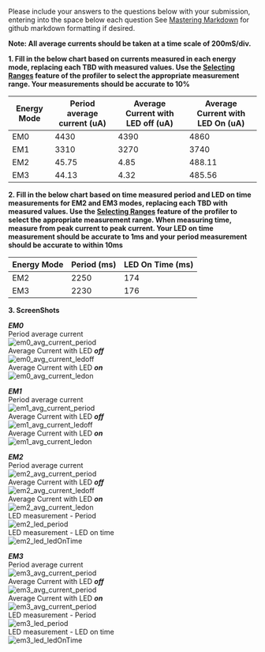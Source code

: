 Please include your answers to the questions below with your submission, entering into the space below each question
See [Mastering Markdown](https://guides.github.com/features/mastering-markdown/) for github markdown formatting if desired.

**Note: All average currents should be taken at a time scale of 200mS/div.**

**1. Fill in the below chart based on currents measured in each energy mode, replacing each TBD with measured values.  Use the [Selecting Ranges](https://www.silabs.com/documents/public/user-guides/ug343-multinode-energy-profiler.pdf) feature of the profiler to select the appropriate measurement range.  Your measurements should be accurate to 10%**

Energy Mode | Period average current (uA) | Average Current with LED off (uA) | Average Current with LED On (uA)
------------| ----------------------------|-----------------------------------|-------------------------
EM0         |           4430              |           4390                    |         4860
EM1         |           3310              |           3270                    |         3740
EM2         |           45.75             |           4.85                    |         488.11
EM3         |           44.13             |           4.32                    |         485.56

**2. Fill in the below chart based on time measured period and LED on time measurements for EM2 and EM3 modes, replacing each TBD with measured values.  Use the [Selecting Ranges](https://www.silabs.com/documents/public/user-guides/ug343-multinode-energy-profiler.pdf) feature of the profiler to select the appropriate measurement range.  When measuring time, measure from peak current to peak current.  Your LED on time measurement should be accurate to 1ms and your period measurement should be accurate to within 10ms**

Energy Mode | Period (ms)| LED On Time (ms) |
------------| -----------|-------------------
EM2         |   2250     |        174
EM3         |   2230     |        176


**3. ScreenShots**  

***EM0***  
Period average current    
![em0_avg_current_period][em0_avg_current_period]  
Average Current with LED ***off***  
![em0_avg_current_ledoff][em0_avg_current_ledoff]  
Average Current with LED ***on***  
![em0_avg_current_ledon][em0_avg_current_ledon]  

***EM1***  
Period average current    
![em1_avg_current_period][em1_avg_current_period]  
Average Current with LED ***off***  
![em1_avg_current_ledoff][em1_avg_current_ledoff]  
Average Current with LED ***on***  
![em1_avg_current_ledon][em1_avg_current_ledon]  

***EM2***  
Period average current  
![em2_avg_current_period][em2_avg_current_period]  
Average Current with LED ***off***  
![em2_avg_current_ledoff][em2_avg_current_ledoff]  
Average Current with LED ***on***  
![em2_avg_current_ledon][em2_avg_current_ledon]   
LED measurement - Period   
![em2_led_period][em2_led_period]  
LED measurement - LED on time   
![em2_led_ledOnTime][em2_led_ledOnTime]  

***EM3***  
Period average current    
![em3_avg_current_period][em3_avg_current_period]  
Average Current with LED ***off***  
![em3_avg_current_period][em3_avg_current_ledoff]   
Average Current with LED ***on***  
![em3_avg_current_period][em3_avg_current_ledon]   
LED measurement - Period   
![em3_led_period][em3_led_period]  
LED measurement - LED on time   
![em3_led_ledOnTime][em3_led_ledOnTime]  

[em0_avg_current_period]: https://github.com/CU-ECEN-5823/managing-energy-modes-MohitRane8/blob/master/screenshots/assignment-2/EM0/em0_avg_current_period.JPG "em0_avg_current_period"
[em0_avg_current_ledoff]: https://github.com/CU-ECEN-5823/managing-energy-modes-MohitRane8/blob/master/screenshots/assignment-2/EM0/em0_avg_current_ledoff.JPG "em0_avg_current_ledoff"
[em0_avg_current_ledon]: https://github.com/CU-ECEN-5823/managing-energy-modes-MohitRane8/blob/master/screenshots/assignment-2/EM0/em0_avg_current_ledon.JPG "em0_avg_current_ledon"

[em1_avg_current_period]: https://github.com/CU-ECEN-5823/managing-energy-modes-MohitRane8/blob/master/screenshots/assignment-2/EM1/em1_avg_current_period.JPG "em1_avg_current_period"
[em1_avg_current_ledoff]: https://github.com/CU-ECEN-5823/managing-energy-modes-MohitRane8/blob/master/screenshots/assignment-2/EM1/em1_avg_current_ledoff.JPG "em1_avg_current_ledoff"
[em1_avg_current_ledon]: https://github.com/CU-ECEN-5823/managing-energy-modes-MohitRane8/blob/master/screenshots/assignment-2/EM1/em1_avg_current_ledon.JPG "em1_avg_current_ledon"

[em2_avg_current_period]: https://github.com/CU-ECEN-5823/managing-energy-modes-MohitRane8/blob/master/screenshots/assignment-2/EM2/em2_avg_current_period.JPG "em2_avg_current_period"
[em2_avg_current_ledoff]: https://github.com/CU-ECEN-5823/managing-energy-modes-MohitRane8/blob/master/screenshots/assignment-2/EM2/em2_avg_current_ledoff.JPG "em2_avg_current_ledoff"
[em2_avg_current_ledon]: https://github.com/CU-ECEN-5823/managing-energy-modes-MohitRane8/blob/master/screenshots/assignment-2/EM2/em2_avg_current_ledon%20-%20Copy.JPG "em2_avg_current_ledon"
[em2_led_period]: https://github.com/CU-ECEN-5823/managing-energy-modes-MohitRane8/blob/master/screenshots/assignment-2/EM2/em2_led_period.JPG "em2_led_period"
[em2_led_ledOnTime]: https://github.com/CU-ECEN-5823/managing-energy-modes-MohitRane8/blob/master/screenshots/assignment-2/EM2/em2_led_ledOnTime.JPG "em2_led_ledOnTime"

[em3_avg_current_period]: https://github.com/CU-ECEN-5823/managing-energy-modes-MohitRane8/blob/master/screenshots/assignment-2/EM3/em3_avg_current_period.JPG "em3_avg_current_period"
[em3_avg_current_ledoff]: https://github.com/CU-ECEN-5823/managing-energy-modes-MohitRane8/blob/master/screenshots/assignment-2/EM3/em3_avg_current_ledoff.JPG "em3_avg_current_ledoff"
[em3_avg_current_ledon]: https://github.com/CU-ECEN-5823/managing-energy-modes-MohitRane8/blob/master/screenshots/assignment-2/EM3/em3_avg_current_ledon.JPG "em3_avg_current_ledon"
[em3_led_period]: https://github.com/CU-ECEN-5823/managing-energy-modes-MohitRane8/blob/master/screenshots/assignment-2/EM3/em3_led_period.JPG "em3_led_period"
[em3_led_ledOnTime]: https://github.com/CU-ECEN-5823/managing-energy-modes-MohitRane8/blob/master/screenshots/assignment-2/EM3/em3_led_ledOnTime.JPG "em3_led_ledOnTime"
